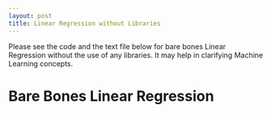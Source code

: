 ```yaml
---
layout: post
title: Linear Regression without Libraries
---
```

Please see the code and the text file below for bare bones Linear Regression without the use of any libraries. It may help in clarifying Machine Learning concepts.

<div>
  <h1>Bare Bones Linear Regression</h1>
  <script src="https://gist.github.com/hamuntech/8b130afaafa82b526dd93b6a321351ef.js"></script>
</div>
<div>